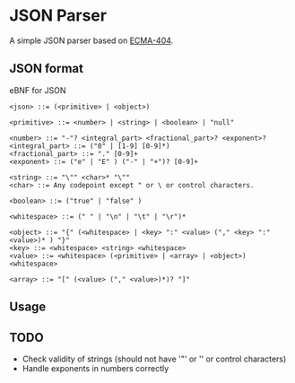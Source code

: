 # JSON Parser

A simple JSON parser based on [ECMA-404](https://www.json.org/json-en.html).

## JSON format

eBNF for JSON

```
<json> ::= (<primitive> | <object>)

<primitive> ::= <number> | <string> | <boolean> | "null"

<number> ::= "-"? <integral_part> <fractional_part>? <exponent>?
<integral_part> ::= ("0" | [1-9] [0-9]*)
<fractional_part> ::= "." [0-9]+
<exponent> ::= ("e" | "E" ) ("-" | "+")? [0-9]+

<string> ::= "\"" <char>* "\""
<char> ::= Any codepoint except " or \ or control characters.

<boolean> ::= ("true" | "false" )

<whitespace> ::= (" " | "\n" | "\t" | "\r")*

<object> ::= "{" (<whitespace> | <key> ":" <value> ("," <key> ":" <value>)* ) "}"
<key> ::= <whitespace> <string> <whitespace>
<value> ::= <whitespace> (<primitive> | <array> | <object>) <whitespace>

<array> ::= "[" (<value> ("," <value>)*)? "]"
```

## Usage

## TODO

- Check validity of strings (should not have '"' or '\' or control characters)
- Handle exponents in numbers correctly
